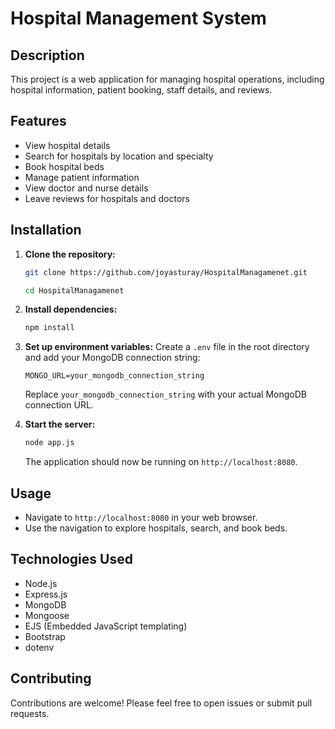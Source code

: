 # Hospital Management System

## Description
This project is a web application for managing hospital operations, including hospital information, patient booking, staff details, and reviews.

## Features
- View hospital details
- Search for hospitals by location and specialty
- Book hospital beds
- Manage patient information
- View doctor and nurse details
- Leave reviews for hospitals and doctors

## Installation

1.  **Clone the repository:**
    ```bash
    git clone https://github.com/joyasturay/HospitalManagamenet.git
    ```
    ```bash
    cd HospitalManagamenet
    ```

2.  **Install dependencies:**
    ```bash
    npm install
    ```

3.  **Set up environment variables:**
    Create a `.env` file in the root directory and add your MongoDB connection string:
    ```plaintext
    MONGO_URL=your_mongodb_connection_string
    ```
    Replace `your_mongodb_connection_string` with your actual MongoDB connection URL.

4.  **Start the server:**
    ```bash
    node app.js
    ```
    The application should now be running on `http://localhost:8080`.

## Usage
- Navigate to `http://localhost:8080` in your web browser.
- Use the navigation to explore hospitals, search, and book beds.

## Technologies Used
- Node.js
- Express.js
- MongoDB
- Mongoose
- EJS (Embedded JavaScript templating)
- Bootstrap
- dotenv

## Contributing
Contributions are welcome! Please feel free to open issues or submit pull requests.
